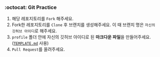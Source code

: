 ### :octocat: Git Practice

1. 해당 레포지토리를 `Fork` 해주세요.
2. Fork한 레포지토리를 `Clone` 후 브랜치를 생성해주세요. 이 때 브랜치 명은 `자신의 깃허브 아이디`로 해주세요.
3. `profile` 폴더 안에 자신의 깃허브 아이디로 된 **마크다운 파일**을 만들어주세요. ([`TEMPLATE.md`](./TEMPLATE.md) 사용)
4. `Pull Request`를 올려주세요.
